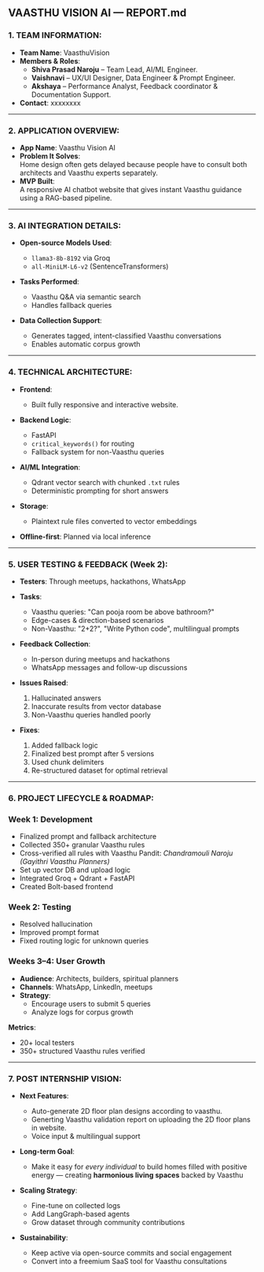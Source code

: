 ## VAASTHU VISION AI — REPORT.md

### 1. TEAM INFORMATION:
- **Team Name**: VaasthuVision  
- **Members & Roles**:
  - **Shiva Prasad Naroju** – Team Lead, AI/ML Engineer.
  - **Vaishnavi** – UX/UI Designer, Data Engineer & Prompt Engineer.
  - **Akshaya** – Performance Analyst, Feedback coordinator & Documentation Support.
- **Contact**: xxxxxxxx

---

### 2. APPLICATION OVERVIEW:
- **App Name**: Vaasthu Vision AI  
- **Problem It Solves**:  
  Home design often gets delayed because people have to consult both architects and Vaasthu experts separately.
- **MVP Built**:  
  A responsive AI chatbot website that gives instant Vaasthu guidance using a RAG-based pipeline.  

---

### 3. AI INTEGRATION DETAILS:
- **Open-source Models Used**:
  - `llama3-8b-8192` via Groq
  - `all-MiniLM-L6-v2` (SentenceTransformers)
    
- **Tasks Performed**:
  - Vaasthu Q&A via semantic search
  - Handles fallback queries
    
- **Data Collection Support**:
  - Generates tagged, intent-classified Vaasthu conversations
  - Enables automatic corpus growth

---

### 4. TECHNICAL ARCHITECTURE:
- **Frontend**:  
  - Built fully responsive and interactive website.
    
- **Backend Logic**:  
  - FastAPI  
  - `critical_keywords()` for routing  
  - Fallback system for non-Vaasthu queries
    
- **AI/ML Integration**:  
  - Qdrant vector search with chunked `.txt` rules  
  - Deterministic prompting for short answers
    
- **Storage**:  
  - Plaintext rule files converted to vector embeddings
    
- **Offline-first**: Planned via local inference

---

### 5. USER TESTING & FEEDBACK (Week 2):
- **Testers**: Through meetups, hackathons, WhatsApp
  
- **Tasks**:
  - Vaasthu queries: "Can pooja room be above bathroom?"  
  - Edge-cases & direction-based scenarios  
  - Non-Vaasthu: "2+2?", "Write Python code", multilingual prompts
    
- **Feedback Collection**:
  - In-person during meetups and hackathons  
  - WhatsApp messages and follow-up discussions
    
- **Issues Raised**:
  1. Hallucinated answers  
  2. Inaccurate results from vector database  
  3. Non-Vaasthu queries handled poorly
     
- **Fixes**:
  1. Added fallback logic  
  2. Finalized best prompt after 5 versions  
  3. Used chunk delimiters  
  4. Re-structured dataset for optimal retrieval

---

### 6. PROJECT LIFECYCLE & ROADMAP:

### Week 1: Development
- Finalized prompt and fallback architecture  
- Collected 350+ granular Vaasthu rules  
- Cross-verified all rules with Vaasthu Pandit: *Chandramouli Naroju (Gayithri Vaasthu Planners)*  
- Set up vector DB and upload logic  
- Integrated Groq + Qdrant + FastAPI  
- Created Bolt-based frontend  

### Week 2: Testing
- Resolved hallucination  
- Improved prompt format  
- Fixed routing logic for unknown queries

### Weeks 3–4: User Growth
- **Audience**: Architects, builders, spiritual planners  
- **Channels**: WhatsApp, LinkedIn, meetups  
- **Strategy**:
  - Encourage users to submit 5 queries  
  - Analyze logs for corpus growth

**Metrics**:
- 20+ local testers  
- 350+ structured Vaasthu rules verified

---

### 7. POST INTERNSHIP VISION:
- **Next Features**:
  - Auto-generate 2D floor plan designs according to vaasthu.
  - Generting Vaasthu validation report on uploading the 2D floor plans in website. 
  - Voice input & multilingual support
    
- **Long-term Goal**:
  - Make it easy for *every individual* to build homes filled with positive energy — creating **harmonious living spaces** backed by Vaasthu
 
- **Scaling Strategy**:
  - Fine-tune on collected logs  
  - Add LangGraph-based agents  
  - Grow dataset through community contributions
    
- **Sustainability**:
  - Keep active via open-source commits and social engagement  
  - Convert into a freemium SaaS tool for Vaasthu consultations

